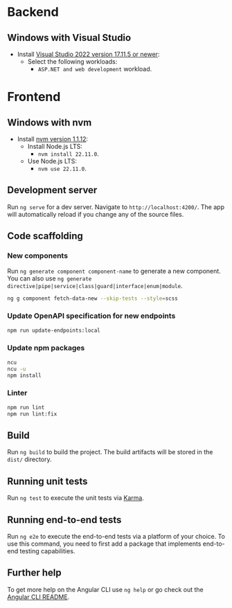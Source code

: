 # Backend

## Windows with Visual Studio
- Install [Visual Studio 2022 version 17.11.5 or newer](https://visualstudio.microsoft.com/vs/):
    - Select the following workloads:
        - `ASP.NET and web development` workload.

# Frontend

## Windows with nvm
- Install [nvm version 1.1.12](https://github.com/coreybutler/nvm-windows/releases/tag/1.1.12):
  - Install Node.js LTS:
    - `nvm install 22.11.0`.
  - Use Node.js LTS:
    - `nvm use 22.11.0`.

## Development server

Run `ng serve` for a dev server. Navigate to `http://localhost:4200/`. The app will automatically reload if you change any of the source files.

## Code scaffolding

### New components

Run `ng generate component component-name` to generate a new component. You can also use `ng generate directive|pipe|service|class|guard|interface|enum|module`.

```sh
ng g component fetch-data-new --skip-tests --style=scss
```

### Update OpenAPI specification for new endpoints

```sh
npm run update-endpoints:local
```

### Update npm packages

```sh
ncu
ncu -u
npm install
```

### Linter 

```sh
npm run lint
npm run lint:fix
```

## Build

Run `ng build` to build the project. The build artifacts will be stored in the `dist/` directory.

## Running unit tests

Run `ng test` to execute the unit tests via [Karma](https://karma-runner.github.io).

## Running end-to-end tests

Run `ng e2e` to execute the end-to-end tests via a platform of your choice. To use this command, you need to first add a package that implements end-to-end testing capabilities.

## Further help

To get more help on the Angular CLI use `ng help` or go check out the [Angular CLI README](https://github.com/angular/angular-cli/blob/master/README.md).
